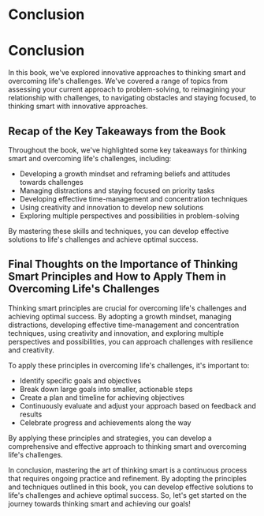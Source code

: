 # Conclusion

Conclusion
==========

In this book, we've explored innovative approaches to thinking smart and overcoming life's challenges. We've covered a range of topics from assessing your current approach to problem-solving, to reimagining your relationship with challenges, to navigating obstacles and staying focused, to thinking smart with innovative approaches.

Recap of the Key Takeaways from the Book
----------------------------------------

Throughout the book, we've highlighted some key takeaways for thinking smart and overcoming life's challenges, including:

* Developing a growth mindset and reframing beliefs and attitudes towards challenges
* Managing distractions and staying focused on priority tasks
* Developing effective time-management and concentration techniques
* Using creativity and innovation to develop new solutions
* Exploring multiple perspectives and possibilities in problem-solving

By mastering these skills and techniques, you can develop effective solutions to life's challenges and achieve optimal success.

Final Thoughts on the Importance of Thinking Smart Principles and How to Apply Them in Overcoming Life's Challenges
-------------------------------------------------------------------------------------------------------------------

Thinking smart principles are crucial for overcoming life's challenges and achieving optimal success. By adopting a growth mindset, managing distractions, developing effective time-management and concentration techniques, using creativity and innovation, and exploring multiple perspectives and possibilities, you can approach challenges with resilience and creativity.

To apply these principles in overcoming life's challenges, it's important to:

* Identify specific goals and objectives
* Break down large goals into smaller, actionable steps
* Create a plan and timeline for achieving objectives
* Continuously evaluate and adjust your approach based on feedback and results
* Celebrate progress and achievements along the way

By applying these principles and strategies, you can develop a comprehensive and effective approach to thinking smart and overcoming life's challenges.

In conclusion, mastering the art of thinking smart is a continuous process that requires ongoing practice and refinement. By adopting the principles and techniques outlined in this book, you can develop effective solutions to life's challenges and achieve optimal success. So, let's get started on the journey towards thinking smart and achieving our goals!